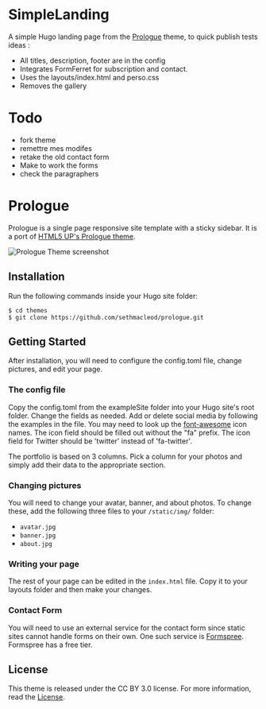 # SimpleLanding

A simple Hugo landing page from the [Prologue](https://themes.gohugo.io/theme/prologue/) theme, to quick publish tests ideas :

- All titles, description, footer are in the config
- Integrates FormFerret for subscription and contact.
- Uses the layouts/index.html and perso.css
- Removes the gallery

# Todo

- fork theme
- remettre mes modifes
- retake the old contact form
- Make to work the forms
- check the paragraphers

# Prologue

Prologue is a single page responsive site template with a sticky sidebar. It is a port of [HTML5 UP's Prologue theme](https://html5up.net/prologue).

![Prologue Theme screenshot](https://raw.githubusercontent.com/sethmacleod/prologue/master/images/screenshot.png)

## Installation

Run the following commands inside your Hugo site folder:

    $ cd themes
    $ git clone https://github.com/sethmacleod/prologue.git

## Getting Started

After installation, you will need to configure the config.toml file, change pictures, and edit your page.

### The config file

Copy the config.toml from the exampleSite folder into your Hugo site's root folder. Change the fields as needed. Add or delete social media by following the examples in the file. You may need to look up the [font-awesome](http://fontawesome.io/) icon names. The icon field should be filled out without the "fa" prefix. The icon field for Twitter should be 'twitter' instead of 'fa-twitter'.

The portfolio is based on 3 columns. Pick a column for your photos and simply add their data to the appropriate section.

### Changing pictures

You will need to change your avatar, banner, and about photos. To change these, add the following three files to your `/static/img/` folder:

- `avatar.jpg`
- `banner.jpg`
- `about.jpg`

### Writing your page

The rest of your page can be edited in the `index.html` file. Copy it to your layouts folder and then make your changes.

### Contact Form

You will need to use an external service for the contact form since static sites cannot handle forms on their own. One such service is [Formspree](https://formspree.io/). Formspree has a free tier.

## License

This theme is released under the CC BY 3.0 license. For more information, read the [License](https://github.com/sethmacleod/prologue/blob/master/LICENSE.md).
